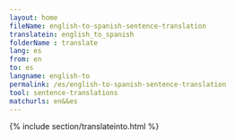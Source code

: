 ```yaml
---
layout: home
fileName: english-to-spanish-sentence-translation
translatein: english_to_spanish
folderName : translate
lang: es
from: en
to: es
langname: english-to
permalink: /es/english-to-spanish-sentence-translation
tool: sentence-translations
matchurls: en&&es
---
```

{% include section/translateinto.html %}
